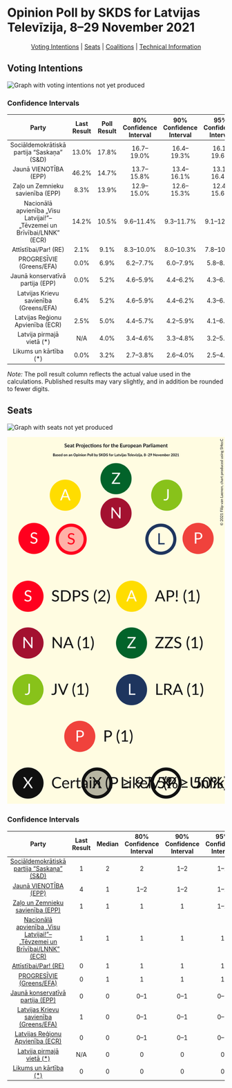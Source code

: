 # Opinion Poll by SKDS for Latvijas Televīzija, 8–29 November 2021

<p align="center"><a href="#voting-intentions">Voting Intentions</a> | <a href="#seats">Seats</a> | <a href="#coalitions">Coalitions</a> | <a href="#technical-information">Technical Information</a></p>

## Voting Intentions

![Graph with voting intentions not yet produced](2021-11-29-SKDS.png "Voting Intentions")

### Confidence Intervals

| Party | Last Result | Poll Result | 80% Confidence Interval | 90% Confidence Interval | 95% Confidence Interval | 99% Confidence Interval |
|:-----:|:-----------:|:-----------:|:-----------------------:|:-----------------------:|:-----------------------:|:-----------------------:|
| Sociāldemokrātiskā partija “Saskaņa” (S&D) | 13.0% | 17.8% | 16.7–19.0% |16.4–19.3% |16.1–19.6% |15.6–20.2% |
| Jaunā VIENOTĪBA (EPP) | 46.2% | 14.7% | 13.7–15.8% |13.4–16.1% |13.1–16.4% |12.7–16.9% |
| Zaļo un Zemnieku savienība (EPP) | 8.3% | 13.9% | 12.9–15.0% |12.6–15.3% |12.4–15.6% |11.9–16.1% |
| Nacionālā apvienība „Visu Latvijai!”–„Tēvzemei un Brīvībai/LNNK” (ECR) | 14.2% | 10.5% | 9.6–11.4% |9.3–11.7% |9.1–12.0% |8.7–12.5% |
| Attīstībai/Par! (RE) | 2.1% | 9.1% | 8.3–10.0% |8.0–10.3% |7.8–10.5% |7.5–11.0% |
| PROGRESĪVIE (Greens/EFA) | 0.0% | 6.9% | 6.2–7.7% |6.0–7.9% |5.8–8.1% |5.5–8.6% |
| Jaunā konservatīvā partija (EPP) | 0.0% | 5.2% | 4.6–5.9% |4.4–6.2% |4.3–6.3% |4.0–6.7% |
| Latvijas Krievu savienība (Greens/EFA) | 6.4% | 5.2% | 4.6–5.9% |4.4–6.2% |4.3–6.3% |4.0–6.7% |
| Latvijas Reģionu Apvienība (ECR) | 2.5% | 5.0% | 4.4–5.7% |4.2–5.9% |4.1–6.1% |3.8–6.5% |
| Latvija pirmajā vietā (*) | N/A | 4.0% | 3.4–4.6% |3.3–4.8% |3.2–5.0% |2.9–5.3% |
| Likums un kārtība (*) | 0.0% | 3.2% | 2.7–3.8% |2.6–4.0% |2.5–4.1% |2.3–4.5% |

*Note:* The poll result column reflects the actual value used in the calculations. Published results may vary slightly, and in addition be rounded to fewer digits.

## Seats

![Graph with seats not yet produced](2021-11-29-SKDS-seats.png "Seats")

![Graph with seating plan not yet produced](2021-11-29-SKDS-seating-plan.png "Seating Plan")

### Confidence Intervals

| Party | Last Result | Median | 80% Confidence Interval | 90% Confidence Interval | 95% Confidence Interval | 99% Confidence Interval |
|:-----:|:-----------:|:------:|:-----------------------:|:-----------------------:|:-----------------------:|:-----------------------:|
| <a href="#sociāldemokrātiskā-partija-“saskaņa”-(s&d)">Sociāldemokrātiskā partija “Saskaņa” (S&D)</a> | 1 | 2 | 2 |1–2 |1–2 |1–2 |
| <a href="#jaunā-vienotība-(epp)">Jaunā VIENOTĪBA (EPP)</a> | 4 | 1 | 1–2 |1–2 |1–2 |1–2 |
| <a href="#zaļo-un-zemnieku-savienība-(epp)">Zaļo un Zemnieku savienība (EPP)</a> | 1 | 1 | 1 |1 |1–2 |1–2 |
| <a href="#nacionālā-apvienība-„visu-latvijai!”–„tēvzemei-un-brīvībai/lnnk”-(ecr)">Nacionālā apvienība „Visu Latvijai!”–„Tēvzemei un Brīvībai/LNNK” (ECR)</a> | 1 | 1 | 1 |1 |1 |1 |
| <a href="#attīstībai/par!-(re)">Attīstībai/Par! (RE)</a> | 0 | 1 | 1 |1 |1 |1 |
| <a href="#progresīvie-(greens/efa)">PROGRESĪVIE (Greens/EFA)</a> | 0 | 1 | 1 |1 |1 |0–1 |
| <a href="#jaunā-konservatīvā-partija-(epp)">Jaunā konservatīvā partija (EPP)</a> | 0 | 0 | 0–1 |0–1 |0–1 |0–1 |
| <a href="#latvijas-krievu-savienība-(greens/efa)">Latvijas Krievu savienība (Greens/EFA)</a> | 1 | 0 | 0–1 |0–1 |0–1 |0–1 |
| <a href="#latvijas-reģionu-apvienība-(ecr)">Latvijas Reģionu Apvienība (ECR)</a> | 0 | 0 | 0–1 |0–1 |0–1 |0–1 |
| <a href="#latvija-pirmajā-vietā-(*)">Latvija pirmajā vietā (*)</a> | N/A | 0 | 0 |0 |0 |0 |
| <a href="#likums-un-kārtība-(*)">Likums un kārtība (*)</a> | 0 | 0 | 0 |0 |0 |0 |

